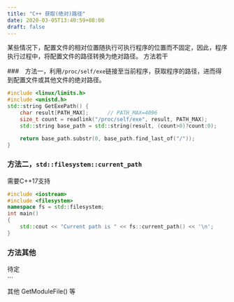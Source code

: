 ```yaml
---
title: "C++ 获取(绝对)路径"
date: 2020-03-05T13:40:59+08:00
draft: false
---
```


某些情况下，配置文件的相对位置随执行可执行程序的位置而不固定，因此，程序执行过程中，将配置文件的路径转换为绝对路径。
方法若干

###　方法一，利用``/proc/self/exe``链接至当前程序，获取程序的路径，进而得到配置文件或其他文件的绝对路径。

``` cpp
#include <linux/limits.h>
#include <unistd.h>
std::string GetExePath() {
    char result[PATH_MAX];      // PATH_MAX=4096
    size_t count = readlink("/proc/self/exe", result, PATH_MAX);
    std::string base_path = std::string(result, (count>0)?count:0);

    return base_path.substr(0, base_path.find_last_of("/"));
}
```

### 方法二，``std::filesystem::current_path``
需要C++17支持
```c++
#include <iostream>
#include <filesystem>
namespace fs = std::filesystem;
int main()
{
    std::cout << "Current path is " << fs::current_path() << '\n';
}
```

### 方法其他  
待定  
$\cdots$

其他
GetModuleFile()
等